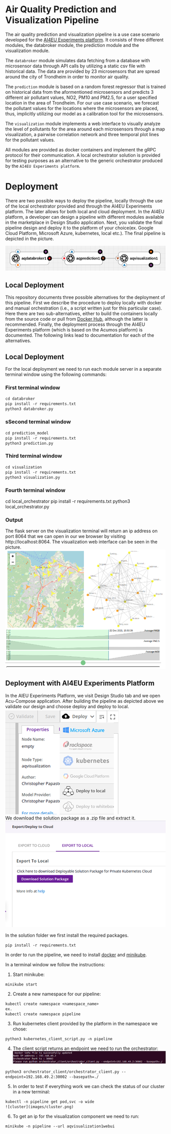 # Air Quality Prediction and Visualization Pipeline

The air quality prediction and visualization pipeline is a use case scenario developed for the [AI4EU Experiments platform](https://aiexp.ai4europe.eu/#/home). It consists of three different modules, the databroker module, the prediction module and the visualization module.  

The `databroker` module simulates data fetching from a database with microsensor data through API calls by utilizing a static csv file with historical data. The data are provided by 23 microsensors that are spread around the city of Trondheim in order to monitor air quality.  

The `prediction` module is based on a random forest regressor that is trained on historical data from the aformentioned microsensors and predicts 3 different air pollutant values, NO2, PM10 and PM2.5, for a user specified location in the area of Trondheim. For our use case scenario, we forecast the pollutant values for the locations where the microsensors are placed, thus, implicitly utilizing our model as a calibration tool for the microsensors.  

The `visualization` module implements a web interface to visually analyze the level of pollutants for the area around each microsensors through a map visualization, a pairwise correlation network and three temporal plot lines for the pollutant values.  

All modules are provided as docker containers and implement the gRPC protocol for their communication. A local orchestrator solution is provided for testing purposes as an alternative to the generic orchestrator produced by the `AI4EU Experiments platform`. 

# Deployment

There are two possible ways to deploy the pipeline, locally through the use of the local orchestrator provided and through the AI4EU Experiments platform. The later allows for both local and cloud deployment. In the AI4EU platform, a developer can design a pipeline with different modules available in the marketplace in Design Studio application. Next, you validate the final pipeline design and deploy it to the platform of your choice(ex. Google Cloud Platform, Microsoft Azure, kubernetes, local etc.). The final pipeline is depicted in the picture.

![pipeline_ai4eu_platform](images/pipeline.png)

## Local Deployment

This repository documents three possible alternatives for the deployment of this pipeline. First we describe the procedure to deploy locally with docker and manual orchestration (i.e., a script written just for this particular case). Here there are two sub-alternatives, either to build the containers locally from the source code or pull from [Docker Hub](https://hub.docker.com), although the latter is recommended. Finally, the deployment process through the AI4EU Experiments platform (which is based on the Acumos platform) is documented. The following links lead to documentation for each of the alternatives.

## Local Deployment

For the local deployment we need to run each module server in a separate terminal window using the following commands:

### First terminal window
```
cd databroker
pip install -r requirements.txt
python3 databroker.py
```
### sSecond terminal window
```
cd prediction_model
pip install -r requirements.txt
python3 prediction.py
```
### Third terminal window
```
cd visualization
pip install -r requirements.txt
python3 visualization.py
```
### Fourth terminal window
cd local_orchestrator
pip install -r requirements.txt
python3 local_orchestrator.py

### Output
The flask server on the visualization terminal will return an ip address on port 8064 that we can open in our we browser by visiting http://localhost:8064.
The visualization web interface can be seen in the picture.
![visualization](images/visualization.png)


## Deployment with AI4EU Experiments Platform

In the AIEU Experiments Platform, we visit Design Studio tab and we open Acu-Compose application. After building the pipeline as depicted above we validate our design and choose deploy and deploy to local.  
![deploy_local](images/deploy.png)  
We download the solution package as a .zip file and extract it.  
![download_solution](images/solution.png)  

In the solution folder we first install the required packages.
```
pip install -r requirements.txt
```
In order to run the pipeline, we need to install [docker](https://docs.docker.com/engine/install/) and [minikube](https://minikube.sigs.k8s.io/docs/start/).

In a terminal window we follow the instructions:
1. Start minikube:
```
minikube start
```
2. Create a new namespace for our pipeline:
```
kubectl create namespace <namespace_name>
ex.
kubectl create namespace pipeline
```
3. Run kubernetes client provided by the platform in the namespace we chose:  
```
python3 kubernetes_client_script.py -n pipeline
```
4. The client script returns an endpoint we need to run the orchestrator:   
![endpoint](images/endpoint.png)  
```
python3 orchestrator_client/orchestrator_client.py --endpoint=192.168.49.2:30002 --basepath=./
```
5. In order to test if everything work we can check the status of our cluster in a new terminal:
```
kubectl -n pipeline get pod,svc -o wide  
![cluster](images/cluster.png)  
```
6. To get an ip for the visualization component we need to run:
```
minikube -n pipeline --url aqvisualization1webui
```